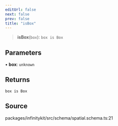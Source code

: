 ```yaml
---
editUrl: false
next: false
prev: false
title: "isBox"
---
```


> **isBox**(`box`): `box is Box`

## Parameters

• **box**: `unknown`

## Returns

`box is Box`

## Source

packages/infinitykit/src/schema/spatial.schema.ts:21
